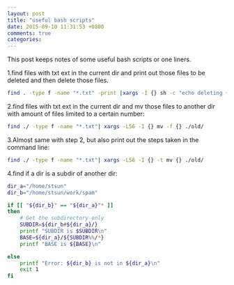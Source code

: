 ```yaml
---
layout: post
title: "useful bash scripts"
date: 2015-09-10 11:31:53 +0800
comments: true
categories: 
---
```

This post keeps notes of some useful bash scripts or one liners.

1.find files with txt ext in the current dir and print out those files to be deleted and then delete those files.

```sh
find . -type f -name "*.txt" -print |xargs -I {} sh -c "echo deleting {}; rm {}"
```

2.find files with txt ext in the current dir and mv those files to another dir with amount of files limited to a certain number:

```sh
find ./ -type f -name "*.txt"| xargs -L56 -I {} mv -f {} ./old/
```

3.Almost same with step 2, but also print out the steps taken in the command line:

```sh
find ./ -type f -name "*.txt"| xargs -L56 -I {} -t mv {} ./old/
```

4.find if a dir is a subdir of another dir:

```sh
dir_a="/home/stsun"
dir_b="/home/stsun/work/spam"

if [[ "${dir_b}" == "${dir_a}"* ]]
then
    # Get the subdirectory only
    SUBDIR=${dir_b#${dir_a}/}
    printf "SUBDIR is $SUBDIR\n"
    BASE=${dir_a}/${SUBDIR%%/*}
    printf "BASE is ${BASE}\n"

else
    printf "Error: ${dir_b} is not in ${dir_a}\n"
    exit 1
fi
```

